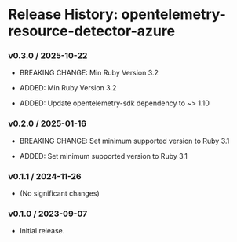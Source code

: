 # Release History: opentelemetry-resource-detector-azure

### v0.3.0 / 2025-10-22

* BREAKING CHANGE: Min Ruby Version 3.2

* ADDED: Min Ruby Version 3.2
* ADDED: Update opentelemetry-sdk dependency to ~> 1.10

### v0.2.0 / 2025-01-16

* BREAKING CHANGE: Set minimum supported version to Ruby 3.1

* ADDED: Set minimum supported version to Ruby 3.1

### v0.1.1 / 2024-11-26

* (No significant changes)

### v0.1.0 / 2023-09-07

* Initial release.

